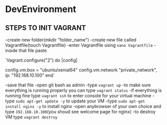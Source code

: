 # DevEnvironment


## STEPS TO INIT VAGRANT

-create new folder(mkdir "folder_name")
-create new file called Vagrantfile(touch Vagrantfile)
-enter Vagrantfile using `nano Vagrantfile`
-inside that file paste 

`Vagrant.configure("2") do |config|

  config.vm.box = "ubuntu/xenial64"
  config.vm.network "private_network", ip: "192.168.10.100"
end`

-save that file
-open git bash as admin
-type `vagrant up`
-to make sure everything is running properly you can type `vagrant status`
-if everything is running fine type `vagrant ssh` to enter console for your virtual machine
-type `sudo apt-get update -y` to update your VM
-type `sudo apt-get install nginx -y` to install nginx
-open anybrowser of your own choice and type `192.168.10.100`(you shoud see welcome page for nginx)
-to destroy VM type `vagrant destroy`
